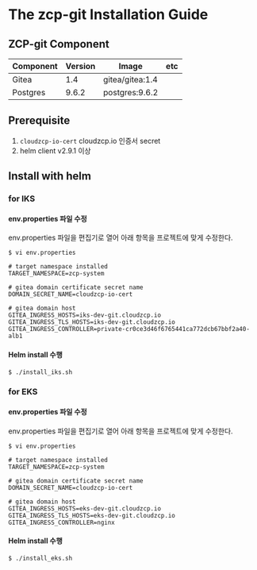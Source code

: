 # The zcp-git Installation Guide

## ZCP-git Component 

| Component        | Version           | Image  | etc |
| ------------- |-------------|-----|----|
|Gitea| 1.4 |gitea/gitea:1.4
|Postgres| 9.6.2 |postgres:9.6.2

## Prerequisite

1. `cloudzcp-io-cert` cloudzcp.io 인증서 secret
2. helm client v2.9.1 이상

## Install with helm

### for IKS

#### env.properties 파일 수정
env.properties 파일을 편집기로 열어 아래 항목을 프로젝트에 맞게 수정한다.

```
$ vi env.properties 
```

```
# target namespace installed
TARGET_NAMESPACE=zcp-system

# gitea domain certificate secret name
DOMAIN_SECRET_NAME=cloudzcp-io-cert

# gitea domain host
GITEA_INGRESS_HOSTS=iks-dev-git.cloudzcp.io
GITEA_INGRESS_TLS_HOSTS=iks-dev-git.cloudzcp.io
GITEA_INGRESS_CONTROLLER=private-cr0ce3d46f6765441ca772dcb67bbf2a40-alb1
```

#### Helm install 수행

```
$ ./install_iks.sh
```

### for EKS

#### env.properties 파일 수정
env.properties 파일을 편집기로 열어 아래 항목을 프로젝트에 맞게 수정한다.

```
$ vi env.properties 
```

```
# target namespace installed
TARGET_NAMESPACE=zcp-system

# gitea domain certificate secret name
DOMAIN_SECRET_NAME=cloudzcp-io-cert

# gitea domain host
GITEA_INGRESS_HOSTS=eks-dev-git.cloudzcp.io
GITEA_INGRESS_TLS_HOSTS=eks-dev-git.cloudzcp.io
GITEA_INGRESS_CONTROLLER=nginx
```

#### Helm install 수행

```
$ ./install_eks.sh
```
